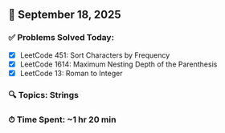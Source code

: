 ## 📅 September 18, 2025

### ✅ Problems Solved Today:
- [x] LeetCode 451: Sort Characters by Frequency
- [x] LeetCode 1614: Maximum Nesting Depth of the Parenthesis
- [x] LeetCode 13: Roman to Integer 

### 🔍 Topics: Strings  
### ⏱ Time Spent: ~1 hr 20 min
